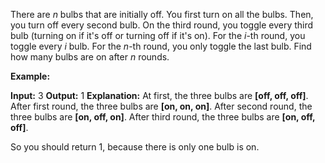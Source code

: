 
There are  _n_  bulbs that are initially off. You first turn on all the bulbs. Then, you turn off every second bulb. On the third round, you toggle every third bulb (turning on if it's off or turning off if it's on). For the  _i_-th round, you toggle every  _i_  bulb. For the  _n_-th round, you only toggle the last bulb. Find how many bulbs are on after  _n_  rounds.

**Example:**

**Input:** 3
**Output:** 1 
**Explanation:** 
At first, the three bulbs are **[off, off, off]**.
After first round, the three bulbs are **[on, on, on]**.
After second round, the three bulbs are **[on, off, on]**.
After third round, the three bulbs are **[on, off, off]**. 

So you should return 1, because there is only one bulb is on.